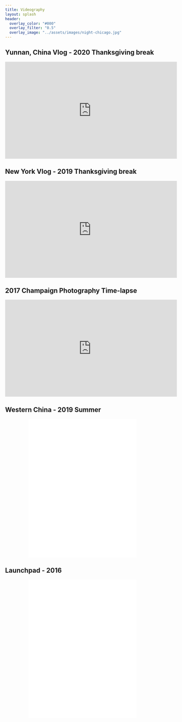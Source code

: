 ```yaml
---
title: Videography
layout: splash
header:
  overlay_color: "#000"
  overlay_filter: "0.5"
  overlay_image: "../assets/images/night-chicago.jpg"
---
```


## Yunnan, China Vlog - 2020 Thanksgiving break
<iframe width="560" height="315" src="https://www.youtube.com/embed/XHw4ikktK5Q" title="YouTube video player" frameborder="0" allow="accelerometer; autoplay; clipboard-write; encrypted-media; gyroscope; picture-in-picture" allowfullscreen></iframe>

## New York Vlog - 2019 Thanksgiving break
<iframe width="560" height="315" src="https://www.youtube.com/embed/MOHzzBuTXVY" frameborder="0" allow="accelerometer; autoplay; encrypted-media; gyroscope; picture-in-picture" allowfullscreen></iframe>

## 2017 Champaign Photography Time-lapse
<iframe width="560" height="315" src="https://www.youtube.com/embed/D7_J1bN1dOU" frameborder="0" allow="accelerometer; autoplay; encrypted-media; gyroscope; picture-in-picture" allowfullscreen></iframe>

## Western China - 2019 Summer
<p align = "center">
<iframe src="//player.bilibili.com/player.html?aid=61661301&cid=107238213&page=1&as_wide=1&&high_quality=1" scrolling="no" border="0" frameborder="no" framespacing="0" allowfullscreen="true" width="70%" height="450">
</iframe>
</p>


## Launchpad - 2016
<p align = "center">
<iframe src="//player.bilibili.com/player.html?aid=3708599&cid=5941439&page=1&as_wide=1&&high_quality=1" scrolling="no" border="0" frameborder="no" framespacing="0" allowfullscreen="true" width="70%" height="450">
</iframe>
</p>

